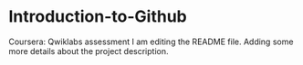 # Introduction-to-Github
Coursera: Qwiklabs assessment
I am editing the README file. Adding some more details about the project description.
